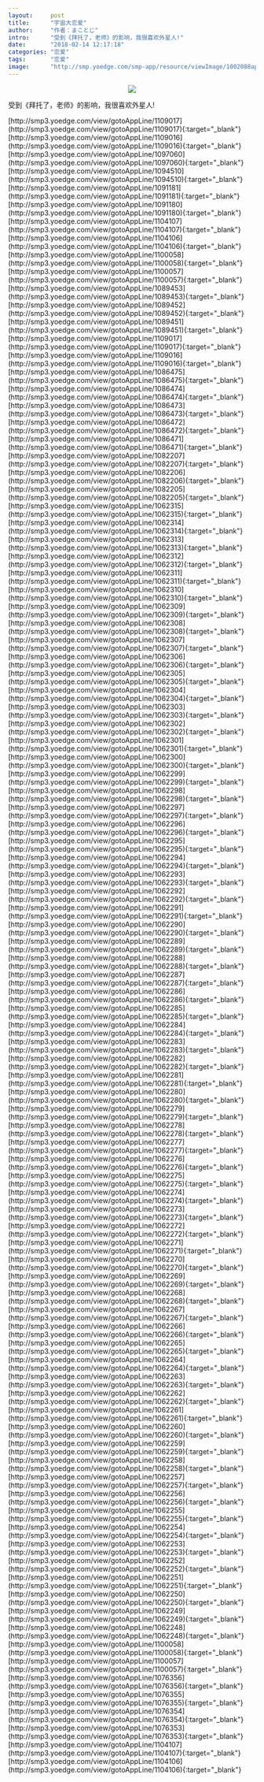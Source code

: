 ```yaml
---
layout:     post
title:      "宇宙大恋爱"
author:     "作者：まことじ"
intro:      "受到《拜托了，老师》的影响，我很喜欢外星人!"
date:       "2018-02-14 12:17:18"
categories: "恋爱"
tags:       "恋爱"
image:      "http://smp.yoedge.com/smp-app/resource/viewImage/1002088appline.png"
---
```

<div style="text-align: center">
<p><img src="http://smp.yoedge.com/smp-app/resource/viewImage/1002088appline.png"/></p>
</div>
<p class="post-meta">
<span>受到《拜托了，老师》的影响，我很喜欢外星人!</span>
</p>
[http://smp3.yoedge.com/view/gotoAppLine/1109017](http://smp3.yoedge.com/view/gotoAppLine/1109017){:target="_blank"}
[http://smp3.yoedge.com/view/gotoAppLine/1109016](http://smp3.yoedge.com/view/gotoAppLine/1109016){:target="_blank"}
[http://smp3.yoedge.com/view/gotoAppLine/1097060](http://smp3.yoedge.com/view/gotoAppLine/1097060){:target="_blank"}
[http://smp3.yoedge.com/view/gotoAppLine/1094510](http://smp3.yoedge.com/view/gotoAppLine/1094510){:target="_blank"}
[http://smp3.yoedge.com/view/gotoAppLine/1091181](http://smp3.yoedge.com/view/gotoAppLine/1091181){:target="_blank"}
[http://smp3.yoedge.com/view/gotoAppLine/1091180](http://smp3.yoedge.com/view/gotoAppLine/1091180){:target="_blank"}
[http://smp3.yoedge.com/view/gotoAppLine/1104107](http://smp3.yoedge.com/view/gotoAppLine/1104107){:target="_blank"}
[http://smp3.yoedge.com/view/gotoAppLine/1104106](http://smp3.yoedge.com/view/gotoAppLine/1104106){:target="_blank"}
[http://smp3.yoedge.com/view/gotoAppLine/1100058](http://smp3.yoedge.com/view/gotoAppLine/1100058){:target="_blank"}
[http://smp3.yoedge.com/view/gotoAppLine/1100057](http://smp3.yoedge.com/view/gotoAppLine/1100057){:target="_blank"}
[http://smp3.yoedge.com/view/gotoAppLine/1089453](http://smp3.yoedge.com/view/gotoAppLine/1089453){:target="_blank"}
[http://smp3.yoedge.com/view/gotoAppLine/1089452](http://smp3.yoedge.com/view/gotoAppLine/1089452){:target="_blank"}
[http://smp3.yoedge.com/view/gotoAppLine/1089451](http://smp3.yoedge.com/view/gotoAppLine/1089451){:target="_blank"}
[http://smp3.yoedge.com/view/gotoAppLine/1109017](http://smp3.yoedge.com/view/gotoAppLine/1109017){:target="_blank"}
[http://smp3.yoedge.com/view/gotoAppLine/1109016](http://smp3.yoedge.com/view/gotoAppLine/1109016){:target="_blank"}
[http://smp3.yoedge.com/view/gotoAppLine/1086475](http://smp3.yoedge.com/view/gotoAppLine/1086475){:target="_blank"}
[http://smp3.yoedge.com/view/gotoAppLine/1086474](http://smp3.yoedge.com/view/gotoAppLine/1086474){:target="_blank"}
[http://smp3.yoedge.com/view/gotoAppLine/1086473](http://smp3.yoedge.com/view/gotoAppLine/1086473){:target="_blank"}
[http://smp3.yoedge.com/view/gotoAppLine/1086472](http://smp3.yoedge.com/view/gotoAppLine/1086472){:target="_blank"}
[http://smp3.yoedge.com/view/gotoAppLine/1086471](http://smp3.yoedge.com/view/gotoAppLine/1086471){:target="_blank"}
[http://smp3.yoedge.com/view/gotoAppLine/1082207](http://smp3.yoedge.com/view/gotoAppLine/1082207){:target="_blank"}
[http://smp3.yoedge.com/view/gotoAppLine/1082206](http://smp3.yoedge.com/view/gotoAppLine/1082206){:target="_blank"}
[http://smp3.yoedge.com/view/gotoAppLine/1082205](http://smp3.yoedge.com/view/gotoAppLine/1082205){:target="_blank"}
[http://smp3.yoedge.com/view/gotoAppLine/1062315](http://smp3.yoedge.com/view/gotoAppLine/1062315){:target="_blank"}
[http://smp3.yoedge.com/view/gotoAppLine/1062314](http://smp3.yoedge.com/view/gotoAppLine/1062314){:target="_blank"}
[http://smp3.yoedge.com/view/gotoAppLine/1062313](http://smp3.yoedge.com/view/gotoAppLine/1062313){:target="_blank"}
[http://smp3.yoedge.com/view/gotoAppLine/1062312](http://smp3.yoedge.com/view/gotoAppLine/1062312){:target="_blank"}
[http://smp3.yoedge.com/view/gotoAppLine/1062311](http://smp3.yoedge.com/view/gotoAppLine/1062311){:target="_blank"}
[http://smp3.yoedge.com/view/gotoAppLine/1062310](http://smp3.yoedge.com/view/gotoAppLine/1062310){:target="_blank"}
[http://smp3.yoedge.com/view/gotoAppLine/1062309](http://smp3.yoedge.com/view/gotoAppLine/1062309){:target="_blank"}
[http://smp3.yoedge.com/view/gotoAppLine/1062308](http://smp3.yoedge.com/view/gotoAppLine/1062308){:target="_blank"}
[http://smp3.yoedge.com/view/gotoAppLine/1062307](http://smp3.yoedge.com/view/gotoAppLine/1062307){:target="_blank"}
[http://smp3.yoedge.com/view/gotoAppLine/1062306](http://smp3.yoedge.com/view/gotoAppLine/1062306){:target="_blank"}
[http://smp3.yoedge.com/view/gotoAppLine/1062305](http://smp3.yoedge.com/view/gotoAppLine/1062305){:target="_blank"}
[http://smp3.yoedge.com/view/gotoAppLine/1062304](http://smp3.yoedge.com/view/gotoAppLine/1062304){:target="_blank"}
[http://smp3.yoedge.com/view/gotoAppLine/1062303](http://smp3.yoedge.com/view/gotoAppLine/1062303){:target="_blank"}
[http://smp3.yoedge.com/view/gotoAppLine/1062302](http://smp3.yoedge.com/view/gotoAppLine/1062302){:target="_blank"}
[http://smp3.yoedge.com/view/gotoAppLine/1062301](http://smp3.yoedge.com/view/gotoAppLine/1062301){:target="_blank"}
[http://smp3.yoedge.com/view/gotoAppLine/1062300](http://smp3.yoedge.com/view/gotoAppLine/1062300){:target="_blank"}
[http://smp3.yoedge.com/view/gotoAppLine/1062299](http://smp3.yoedge.com/view/gotoAppLine/1062299){:target="_blank"}
[http://smp3.yoedge.com/view/gotoAppLine/1062298](http://smp3.yoedge.com/view/gotoAppLine/1062298){:target="_blank"}
[http://smp3.yoedge.com/view/gotoAppLine/1062297](http://smp3.yoedge.com/view/gotoAppLine/1062297){:target="_blank"}
[http://smp3.yoedge.com/view/gotoAppLine/1062296](http://smp3.yoedge.com/view/gotoAppLine/1062296){:target="_blank"}
[http://smp3.yoedge.com/view/gotoAppLine/1062295](http://smp3.yoedge.com/view/gotoAppLine/1062295){:target="_blank"}
[http://smp3.yoedge.com/view/gotoAppLine/1062294](http://smp3.yoedge.com/view/gotoAppLine/1062294){:target="_blank"}
[http://smp3.yoedge.com/view/gotoAppLine/1062293](http://smp3.yoedge.com/view/gotoAppLine/1062293){:target="_blank"}
[http://smp3.yoedge.com/view/gotoAppLine/1062292](http://smp3.yoedge.com/view/gotoAppLine/1062292){:target="_blank"}
[http://smp3.yoedge.com/view/gotoAppLine/1062291](http://smp3.yoedge.com/view/gotoAppLine/1062291){:target="_blank"}
[http://smp3.yoedge.com/view/gotoAppLine/1062290](http://smp3.yoedge.com/view/gotoAppLine/1062290){:target="_blank"}
[http://smp3.yoedge.com/view/gotoAppLine/1062289](http://smp3.yoedge.com/view/gotoAppLine/1062289){:target="_blank"}
[http://smp3.yoedge.com/view/gotoAppLine/1062288](http://smp3.yoedge.com/view/gotoAppLine/1062288){:target="_blank"}
[http://smp3.yoedge.com/view/gotoAppLine/1062287](http://smp3.yoedge.com/view/gotoAppLine/1062287){:target="_blank"}
[http://smp3.yoedge.com/view/gotoAppLine/1062286](http://smp3.yoedge.com/view/gotoAppLine/1062286){:target="_blank"}
[http://smp3.yoedge.com/view/gotoAppLine/1062285](http://smp3.yoedge.com/view/gotoAppLine/1062285){:target="_blank"}
[http://smp3.yoedge.com/view/gotoAppLine/1062284](http://smp3.yoedge.com/view/gotoAppLine/1062284){:target="_blank"}
[http://smp3.yoedge.com/view/gotoAppLine/1062283](http://smp3.yoedge.com/view/gotoAppLine/1062283){:target="_blank"}
[http://smp3.yoedge.com/view/gotoAppLine/1062282](http://smp3.yoedge.com/view/gotoAppLine/1062282){:target="_blank"}
[http://smp3.yoedge.com/view/gotoAppLine/1062281](http://smp3.yoedge.com/view/gotoAppLine/1062281){:target="_blank"}
[http://smp3.yoedge.com/view/gotoAppLine/1062280](http://smp3.yoedge.com/view/gotoAppLine/1062280){:target="_blank"}
[http://smp3.yoedge.com/view/gotoAppLine/1062279](http://smp3.yoedge.com/view/gotoAppLine/1062279){:target="_blank"}
[http://smp3.yoedge.com/view/gotoAppLine/1062278](http://smp3.yoedge.com/view/gotoAppLine/1062278){:target="_blank"}
[http://smp3.yoedge.com/view/gotoAppLine/1062277](http://smp3.yoedge.com/view/gotoAppLine/1062277){:target="_blank"}
[http://smp3.yoedge.com/view/gotoAppLine/1062276](http://smp3.yoedge.com/view/gotoAppLine/1062276){:target="_blank"}
[http://smp3.yoedge.com/view/gotoAppLine/1062275](http://smp3.yoedge.com/view/gotoAppLine/1062275){:target="_blank"}
[http://smp3.yoedge.com/view/gotoAppLine/1062274](http://smp3.yoedge.com/view/gotoAppLine/1062274){:target="_blank"}
[http://smp3.yoedge.com/view/gotoAppLine/1062273](http://smp3.yoedge.com/view/gotoAppLine/1062273){:target="_blank"}
[http://smp3.yoedge.com/view/gotoAppLine/1062272](http://smp3.yoedge.com/view/gotoAppLine/1062272){:target="_blank"}
[http://smp3.yoedge.com/view/gotoAppLine/1062271](http://smp3.yoedge.com/view/gotoAppLine/1062271){:target="_blank"}
[http://smp3.yoedge.com/view/gotoAppLine/1062270](http://smp3.yoedge.com/view/gotoAppLine/1062270){:target="_blank"}
[http://smp3.yoedge.com/view/gotoAppLine/1062269](http://smp3.yoedge.com/view/gotoAppLine/1062269){:target="_blank"}
[http://smp3.yoedge.com/view/gotoAppLine/1062268](http://smp3.yoedge.com/view/gotoAppLine/1062268){:target="_blank"}
[http://smp3.yoedge.com/view/gotoAppLine/1062267](http://smp3.yoedge.com/view/gotoAppLine/1062267){:target="_blank"}
[http://smp3.yoedge.com/view/gotoAppLine/1062266](http://smp3.yoedge.com/view/gotoAppLine/1062266){:target="_blank"}
[http://smp3.yoedge.com/view/gotoAppLine/1062265](http://smp3.yoedge.com/view/gotoAppLine/1062265){:target="_blank"}
[http://smp3.yoedge.com/view/gotoAppLine/1062264](http://smp3.yoedge.com/view/gotoAppLine/1062264){:target="_blank"}
[http://smp3.yoedge.com/view/gotoAppLine/1062263](http://smp3.yoedge.com/view/gotoAppLine/1062263){:target="_blank"}
[http://smp3.yoedge.com/view/gotoAppLine/1062262](http://smp3.yoedge.com/view/gotoAppLine/1062262){:target="_blank"}
[http://smp3.yoedge.com/view/gotoAppLine/1062261](http://smp3.yoedge.com/view/gotoAppLine/1062261){:target="_blank"}
[http://smp3.yoedge.com/view/gotoAppLine/1062260](http://smp3.yoedge.com/view/gotoAppLine/1062260){:target="_blank"}
[http://smp3.yoedge.com/view/gotoAppLine/1062259](http://smp3.yoedge.com/view/gotoAppLine/1062259){:target="_blank"}
[http://smp3.yoedge.com/view/gotoAppLine/1062258](http://smp3.yoedge.com/view/gotoAppLine/1062258){:target="_blank"}
[http://smp3.yoedge.com/view/gotoAppLine/1062257](http://smp3.yoedge.com/view/gotoAppLine/1062257){:target="_blank"}
[http://smp3.yoedge.com/view/gotoAppLine/1062256](http://smp3.yoedge.com/view/gotoAppLine/1062256){:target="_blank"}
[http://smp3.yoedge.com/view/gotoAppLine/1062255](http://smp3.yoedge.com/view/gotoAppLine/1062255){:target="_blank"}
[http://smp3.yoedge.com/view/gotoAppLine/1062254](http://smp3.yoedge.com/view/gotoAppLine/1062254){:target="_blank"}
[http://smp3.yoedge.com/view/gotoAppLine/1062253](http://smp3.yoedge.com/view/gotoAppLine/1062253){:target="_blank"}
[http://smp3.yoedge.com/view/gotoAppLine/1062252](http://smp3.yoedge.com/view/gotoAppLine/1062252){:target="_blank"}
[http://smp3.yoedge.com/view/gotoAppLine/1062251](http://smp3.yoedge.com/view/gotoAppLine/1062251){:target="_blank"}
[http://smp3.yoedge.com/view/gotoAppLine/1062250](http://smp3.yoedge.com/view/gotoAppLine/1062250){:target="_blank"}
[http://smp3.yoedge.com/view/gotoAppLine/1062249](http://smp3.yoedge.com/view/gotoAppLine/1062249){:target="_blank"}
[http://smp3.yoedge.com/view/gotoAppLine/1062248](http://smp3.yoedge.com/view/gotoAppLine/1062248){:target="_blank"}
[http://smp3.yoedge.com/view/gotoAppLine/1100058](http://smp3.yoedge.com/view/gotoAppLine/1100058){:target="_blank"}
[http://smp3.yoedge.com/view/gotoAppLine/1100057](http://smp3.yoedge.com/view/gotoAppLine/1100057){:target="_blank"}
[http://smp3.yoedge.com/view/gotoAppLine/1076356](http://smp3.yoedge.com/view/gotoAppLine/1076356){:target="_blank"}
[http://smp3.yoedge.com/view/gotoAppLine/1076355](http://smp3.yoedge.com/view/gotoAppLine/1076355){:target="_blank"}
[http://smp3.yoedge.com/view/gotoAppLine/1076354](http://smp3.yoedge.com/view/gotoAppLine/1076354){:target="_blank"}
[http://smp3.yoedge.com/view/gotoAppLine/1076353](http://smp3.yoedge.com/view/gotoAppLine/1076353){:target="_blank"}
[http://smp3.yoedge.com/view/gotoAppLine/1104107](http://smp3.yoedge.com/view/gotoAppLine/1104107){:target="_blank"}
[http://smp3.yoedge.com/view/gotoAppLine/1104106](http://smp3.yoedge.com/view/gotoAppLine/1104106){:target="_blank"}


